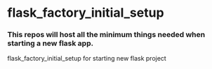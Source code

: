 # flask_factory_initial_setup

### This repos will host all the minimum things needed when starting a new flask app.
flask_factory_initial_setup for starting new flask project
